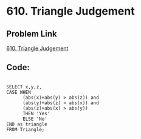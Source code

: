 # 610. Triangle Judgement

## Problem Link
[610. Triangle Judgement](https://leetcode.com/problems/triangle-judgement/?envType=study-plan-v2&envId=top-sql-50)

## Code:

```MySQL

SELECT x,y,z,
CASE WHEN 
      (abs(x)+abs(y) > abs(z)) and  
      (abs(y)+abs(z) > abs(x)) and
      (abs(z)+abs(x) > abs(y))
      THEN 'Yes' 
      ELSE 'No' 
END as triangle
FROM Triangle;
